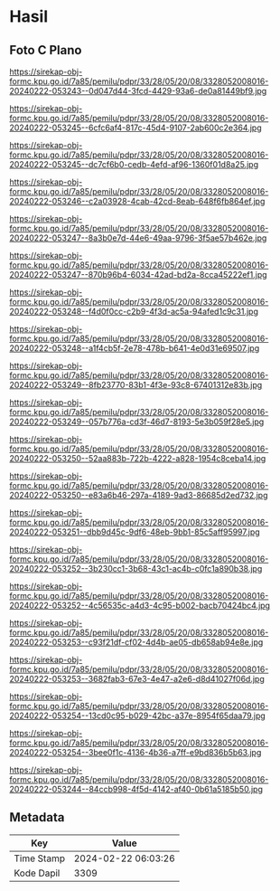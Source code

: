 # Hasil

## Foto C Plano

https://sirekap-obj-formc.kpu.go.id/7a85/pemilu/pdpr/33/28/05/20/08/3328052008016-20240222-053243--0d047d44-3fcd-4429-93a6-de0a81449bf9.jpg

https://sirekap-obj-formc.kpu.go.id/7a85/pemilu/pdpr/33/28/05/20/08/3328052008016-20240222-053245--6cfc6af4-817c-45d4-9107-2ab600c2e364.jpg

https://sirekap-obj-formc.kpu.go.id/7a85/pemilu/pdpr/33/28/05/20/08/3328052008016-20240222-053245--dc7cf6b0-cedb-4efd-af96-1360f01d8a25.jpg

https://sirekap-obj-formc.kpu.go.id/7a85/pemilu/pdpr/33/28/05/20/08/3328052008016-20240222-053246--c2a03928-4cab-42cd-8eab-648f6fb864ef.jpg

https://sirekap-obj-formc.kpu.go.id/7a85/pemilu/pdpr/33/28/05/20/08/3328052008016-20240222-053247--8a3b0e7d-44e6-49aa-9796-3f5ae57b462e.jpg

https://sirekap-obj-formc.kpu.go.id/7a85/pemilu/pdpr/33/28/05/20/08/3328052008016-20240222-053247--870b96b4-6034-42ad-bd2a-8cca45222ef1.jpg

https://sirekap-obj-formc.kpu.go.id/7a85/pemilu/pdpr/33/28/05/20/08/3328052008016-20240222-053248--f4d0f0cc-c2b9-4f3d-ac5a-94afed1c9c31.jpg

https://sirekap-obj-formc.kpu.go.id/7a85/pemilu/pdpr/33/28/05/20/08/3328052008016-20240222-053248--a1f4cb5f-2e78-478b-b641-4e0d31e69507.jpg

https://sirekap-obj-formc.kpu.go.id/7a85/pemilu/pdpr/33/28/05/20/08/3328052008016-20240222-053249--8fb23770-83b1-4f3e-93c8-67401312e83b.jpg

https://sirekap-obj-formc.kpu.go.id/7a85/pemilu/pdpr/33/28/05/20/08/3328052008016-20240222-053249--057b776a-cd3f-46d7-8193-5e3b059f28e5.jpg

https://sirekap-obj-formc.kpu.go.id/7a85/pemilu/pdpr/33/28/05/20/08/3328052008016-20240222-053250--52aa883b-722b-4222-a828-1954c8ceba14.jpg

https://sirekap-obj-formc.kpu.go.id/7a85/pemilu/pdpr/33/28/05/20/08/3328052008016-20240222-053250--e83a6b46-297a-4189-9ad3-86685d2ed732.jpg

https://sirekap-obj-formc.kpu.go.id/7a85/pemilu/pdpr/33/28/05/20/08/3328052008016-20240222-053251--dbb9d45c-9df6-48eb-9bb1-85c5aff95997.jpg

https://sirekap-obj-formc.kpu.go.id/7a85/pemilu/pdpr/33/28/05/20/08/3328052008016-20240222-053252--3b230cc1-3b68-43c1-ac4b-c0fc1a890b38.jpg

https://sirekap-obj-formc.kpu.go.id/7a85/pemilu/pdpr/33/28/05/20/08/3328052008016-20240222-053252--4c56535c-a4d3-4c95-b002-bacb70424bc4.jpg

https://sirekap-obj-formc.kpu.go.id/7a85/pemilu/pdpr/33/28/05/20/08/3328052008016-20240222-053253--c93f21df-cf02-4d4b-ae05-db658ab94e8e.jpg

https://sirekap-obj-formc.kpu.go.id/7a85/pemilu/pdpr/33/28/05/20/08/3328052008016-20240222-053253--3682fab3-67e3-4e47-a2e6-d8d41027f06d.jpg

https://sirekap-obj-formc.kpu.go.id/7a85/pemilu/pdpr/33/28/05/20/08/3328052008016-20240222-053254--13cd0c95-b029-42bc-a37e-8954f65daa79.jpg

https://sirekap-obj-formc.kpu.go.id/7a85/pemilu/pdpr/33/28/05/20/08/3328052008016-20240222-053254--3bee0f1c-4136-4b36-a7ff-e9bd836b5b63.jpg

https://sirekap-obj-formc.kpu.go.id/7a85/pemilu/pdpr/33/28/05/20/08/3328052008016-20240222-053244--84ccb998-4f5d-4142-af40-0b61a5185b50.jpg


## Metadata

| Key        | Value               |
| ---------- | ------------------- |
| Time Stamp | 2024-02-22 06:03:26 |
| Kode Dapil | 3309                |



